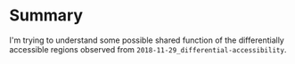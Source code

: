 # Summary

I'm trying to understand some possible shared function of the differentially accessible regions observed from `2018-11-29_differential-accessibility`.
